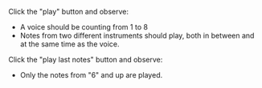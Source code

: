 Click the "play" button and observe:
- A voice should be counting from 1 to 8
- Notes from two different instruments should play, both in between and at the same time as the voice.

Click the "play last notes" button and observe:
- Only the notes from "6" and up are played.